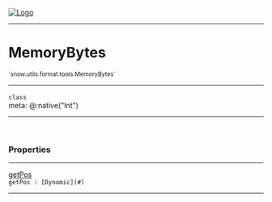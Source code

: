 
[![Logo](../../../../../images/logo.png)](../../../../../api/index.html)

---



<h1>MemoryBytes</h1>
<small>`snow.utils.format.tools.MemoryBytes`</small>



---

`class`
<span class="meta">
<br/>meta: @:native(&quot;Int&quot;)
</span>


---

&nbsp;
&nbsp;





<h3>Properties</h3> <hr/><span class="member apipage">
                <a name="getPos"><a class="lift" href="#getPos">getPos</a></a><div class="clear"></div><code class="signature apipage">getPos : [Dynamic](#)</code><br/></span>
            <span class="small_desc_flat"></span>





---

&nbsp;
&nbsp;
&nbsp;
&nbsp;